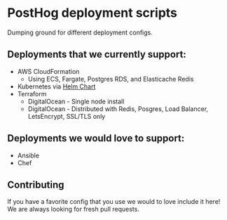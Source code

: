 # PostHog deployment scripts

Dumping ground for different deployment configs.

## Deployments that we currently support:

- AWS CloudFormation
  - Using ECS, Fargate, Postgres RDS, and Elasticache Redis
- Kubernetes via [Helm Chart](https://github.com/PostHog/charts)
- Terraform
  - DigitalOcean - Single node install
  - DigitalOcean - Distributed with Redis, Posgres, Load Balancer, LetsEncrypt, SSL/TLS only

## Deployments we would love to support:

- Ansible
- Chef

## Contributing

If you have a favorite config that you use we would to love include it here! We are always looking for fresh pull requests.
